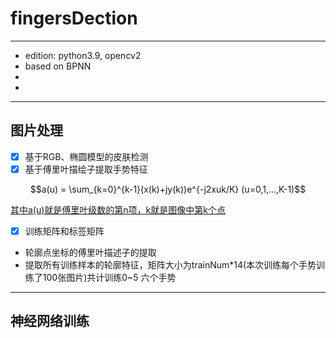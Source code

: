# fingersDection
***
*   edition: python3.9, opencv2
*   based on BPNN
*   
*   
***
## 图片处理
- [x] 基于RGB、椭圆模型的皮肤检测
- [x] 基于傅里叶描绘子提取手势特征

```math
a(u) = \sum_{k=0}^{k-1}(x(k)+jy(k))e^{-j2xuk/K} (u=0,1,...,K-1)
```
<U>其中a(u)就是傅里叶级数的第n项，k就是图像中第k个点</U>
- [x] 训练矩阵和标签矩阵
- 轮廓点坐标的傅里叶描述子的提取
- 提取所有训练样本的轮廓特征，矩阵大小为trainNum*14(本次训练每个手势训练了100张图片)共计训练0~5 六个手势
***
## 神经网络训练




